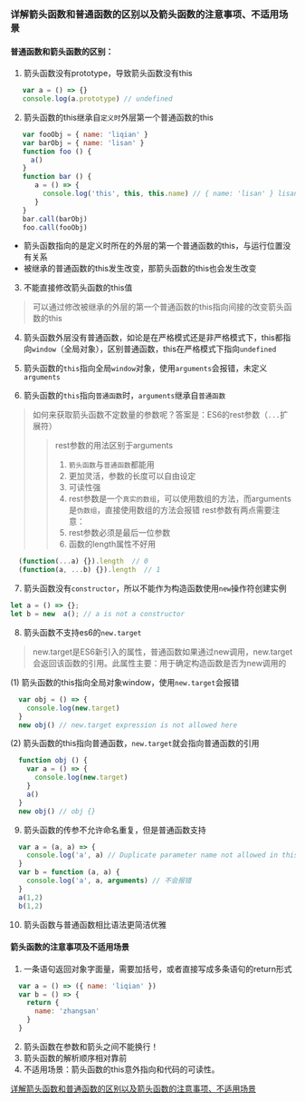 ### 详解箭头函数和普通函数的区别以及箭头函数的注意事项、不适用场景

#### 普通函数和箭头函数的区别：

1. 箭头函数没有prototype，导致箭头函数没有this

```js
   var a = () => {}
   console.log(a.prototype) // undefined
```

2. 箭头函数的this继承自```定义时```外层第一个普通函数的this

```js
   var fooObj = { name: 'liqian' }
   var barObj = { name: 'lisan' }
   function foo () {
     a()
   }
   function bar () {
      a = () => {
        console.log('this', this, this.name) // { name: 'lisan' } lisan
      }
   }
   bar.call(barObj)
   foo.call(fooObj)
```

+ 箭头函数指向的是定义时所在的外层的第一个普通函数的this，与运行位置没有关系
+ 被继承的普通函数的this发生改变，那箭头函数的this也会发生改变

3. 不能直接修改箭头函数的this值
 
> 可以通过修改被继承的外层的第一个普通函数的this指向间接的改变箭头函数的this

4. 箭头函数外层没有普通函数，如论是在严格模式还是非严格模式下，this都指向```window```（全局对象），区别普通函数，this在严格模式下指向```undefined```

5. 箭头函数的```this```指向全局```window```对象，使用```arguments```会报错，未定义```arguments```
6. 箭头函数的```this```指向```普通函数```时，```arguments```继承自```普通函数```

> 如何来获取箭头函数不定数量的参数呢？答案是：ES6的rest参数（```...```扩展符）
>> rest参数的用法区别于arguments
>> 1. ```箭头函数```与```普通函数```都能用
>> 2. 更加灵活，参数的长度可以自由设定
>> 3. 可读性强
>> 4. rest参数是一个```真实的数组```，可以使用数组的方法，而arguments是```伪数组```，直接使用数组的方法会报错
>> rest参数有两点需要注意：
>> 1. rest参数必须是最后一位参数
>> 2. 函数的length属性不好用

```js
  (function(...a) {}).length  // 0
  (function(a, ...b) {}).length  // 1
```

 
7. 箭头函数没有```constructor```，所以不能作为构造函数使用```new```操作符创建实例

```js
let a = () => {};
let b = new  a(); // a is not a constructor
```

8. 箭头函数不支持es6的```new.target```
   
  > new.target是ES6新引入的属性，普通函数如果通过new调用，new.target会返回该函数的引用。此属性主要：用于确定构造函数是否为new调用的

  (1) 箭头函数的this指向全局对象window，使用```new.target```会报错

  ```js
    var obj = () => {
      console.log(new.target)
    }
    new obj() // new.target expression is not allowed here
  ```
  (2) 箭头函数的this指向普通函数，```new.target```就会指向普通函数的引用

  ```js
    function obj () {
      var a = () => {
        console.log(new.target)
      }
      a()
    }
    new obj() // obj {}
  ```
9. 箭头函数的传参不允许命名重复，但是普通函数支持
  
```js
  var a = (a, a) => {
    console.log('a', a) // Duplicate parameter name not allowed in this context
  }
  var b = function (a, a) {
    console.log('a', a, arguments) // 不会报错
  }
  a(1,2) 
  b(1,2)
```
10. 箭头函数与普通函数相比语法更简洁优雅



#### 箭头函数的注意事项及不适用场景

1. 一条语句返回对象字面量，需要加括号，或者直接写成多条语句的return形式
  
```js
  var a = () => ({ name: 'liqian' })
  var b = () => {
    return {
      name: 'zhangsan'
    }
  }
```
2. 箭头函数在参数和箭头之间不能换行！
3. 箭头函数的解析顺序相对靠前
4. 不适用场景：箭头函数的this意外指向和代码的可读性。


[详解箭头函数和普通函数的区别以及箭头函数的注意事项、不适用场景](https://juejin.im/post/5c76972af265da2dc4538b64)